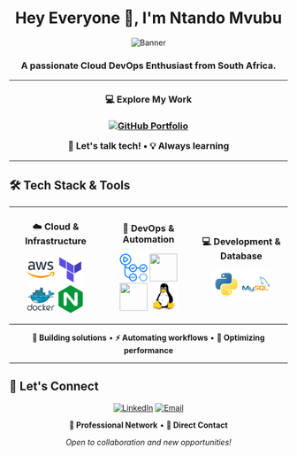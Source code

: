 <h1 align="center">Hey Everyone 👋, I'm Ntando Mvubu </h1>


<div align="center">
    <img width="1584" height="396" alt="Banner" src="https://github.com/user-attachments/assets/74d68998-0244-49d2-b987-b0c87279c3e9" />
</div>

<h3 align="center">A passionate Cloud DevOps Enthusiast from South Africa.  

---

<div align="center">

#### 💻 **Explore My Work**
[![GitHub Portfolio](https://img.shields.io/badge/View_My_Projects-181717?style=for-the-badge&logo=github&logoColor=white&labelColor=000)](https://github.com/ntando-mv15)

 **🌟 Let's talk tech!** • **💡 Always learning** 

</div>

---

## 🛠️ Tech Stack & Tools

<div align="center">

<table>
<tr>
<td align="center" width="33%">

### ☁️ **Cloud & Infrastructure**
<p>
  <img src="https://raw.githubusercontent.com/devicons/devicon/master/icons/amazonwebservices/amazonwebservices-original-wordmark.svg" width="50" height="50"/>
  <img src="https://raw.githubusercontent.com/devicons/devicon/master/icons/terraform/terraform-original.svg" width="50" height="50"/>
  <img src="https://raw.githubusercontent.com/devicons/devicon/master/icons/docker/docker-original-wordmark.svg" width="50" height="50"/>
  <img src="https://raw.githubusercontent.com/devicons/devicon/master/icons/nginx/nginx-original.svg" width="50" height="50"/>
</p>

</td>
<td align="center" width="33%">

### 🔄 **DevOps & Automation**
<p>
  <img src="https://raw.githubusercontent.com/devicons/devicon/master/icons/githubactions/githubactions-original.svg" width="50" height="50"/>
  <img src="https://www.vectorlogo.zone/logos/git-scm/git-scm-icon.svg" width="50" height="50"/>
  <img src="https://www.vectorlogo.zone/logos/gnu_bash/gnu_bash-icon.svg" width="50" height="50"/>
  <img src="https://raw.githubusercontent.com/devicons/devicon/master/icons/linux/linux-original.svg" width="50" height="50"/>
</p>

</td>
<td align="center" width="33%">

### 💻 **Development & Database**
<p>
  <img src="https://raw.githubusercontent.com/devicons/devicon/master/icons/python/python-original.svg" width="50" height="50"/>
  <img src="https://raw.githubusercontent.com/devicons/devicon/master/icons/mysql/mysql-original-wordmark.svg" width="50" height="50"/>
</p>

</td>
</tr>
</table>

</div>


<div align="center">
  
**🚀 Building solutions**           • **⚡ Automating workflows**     • **🔧 Optimizing performance**
  
</div>

---


## 🤝 Let's Connect

<div align="center">
  
  [![LinkedIn](https://img.shields.io/badge/LinkedIn-0077B5?style=for-the-badge&logo=linkedin&logoColor=white)](https://linkedin.com/in/ntandomvubu)
  [![Email](https://img.shields.io/badge/Email-D14836?style=for-the-badge&logo=gmail&logoColor=white)](mailto:ntando.mv15@gmail.com)
  
</div>

</b>

<div align="center">
  
  **💼 Professional Network** • **📧 Direct Contact**
  
  *Open to collaboration and new opportunities!*
  
</div>


<!--
**ntando-mv15/ntando-mv15** is a ✨ _special_ ✨ repository because its `README.md` (this file) appears on your GitHub profile.

Here are some ideas to get you started:

- 🔭 I’m currently working on ...
- 🌱 I’m currently learning ...
- 👯 I’m looking to collaborate on ...
- 🤔 I’m looking for help with ...
- 💬 Ask me about ...
- 📫 How to reach me: ...
- 😄 Pronouns: ...
- ⚡ Fun fact: ...
-->
